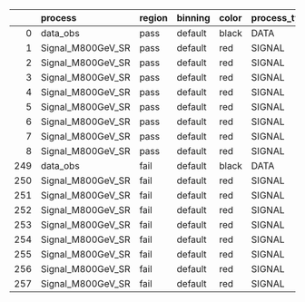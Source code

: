 |     | process           | region   | binning   | color   | process_type   |   scale | variation   | source_filename                                             | source_histname    | alias             | title           |   combine_idx |    lnN |   shapes | syst_type   | direction   | variation_alias   |
|----:|:------------------|:---------|:----------|:--------|:---------------|--------:|:------------|:------------------------------------------------------------|:-------------------|:------------------|:----------------|--------------:|-------:|---------:|:------------|:------------|:------------------|
|   0 | data_obs          | pass     | default   | black   | DATA           |       1 | nominal     | ./histograms_for_2DAlphabet_v11/EaDM_Cosmics_Data_SR.root   | hpass              | Cosmics_Data_SR   | Cosmics_Data_SR |           nan | nan    |      nan | nan         | nan         | nan               |
|   1 | Signal_M800GeV_SR | pass     | default   | red     | SIGNAL         |       1 | lumi        | ./histograms_for_2DAlphabet_v11/EaDM_Signal_M800GeV_SR.root | hpass              | Signal_M800GeV_SR | DM signal       |           nan |   1.05 |      nan | lnN         | nan         | nan               |
|   2 | Signal_M800GeV_SR | pass     | default   | red     | SIGNAL         |       1 | RNN         | ./histograms_for_2DAlphabet_v11/EaDM_Signal_M800GeV_SR.root | hpass_RNNsyst_up   | Signal_M800GeV_SR | DM signal       |           nan | nan    |        1 | shapes      | Up          | RNNsyst           |
|   3 | Signal_M800GeV_SR | pass     | default   | red     | SIGNAL         |       1 | RNN         | ./histograms_for_2DAlphabet_v11/EaDM_Signal_M800GeV_SR.root | hpass_RNNsyst_down | Signal_M800GeV_SR | DM signal       |           nan | nan    |        1 | shapes      | Down        | RNNsyst           |
|   4 | Signal_M800GeV_SR | pass     | default   | red     | SIGNAL         |       1 | pT          | ./histograms_for_2DAlphabet_v11/EaDM_Signal_M800GeV_SR.root | hpass_pTsyst_up    | Signal_M800GeV_SR | DM signal       |           nan | nan    |        1 | shapes      | Up          | pTsyst            |
|   5 | Signal_M800GeV_SR | pass     | default   | red     | SIGNAL         |       1 | pT          | ./histograms_for_2DAlphabet_v11/EaDM_Signal_M800GeV_SR.root | hpass_pTsyst_down  | Signal_M800GeV_SR | DM signal       |           nan | nan    |        1 | shapes      | Down        | pTsyst            |
|   6 | Signal_M800GeV_SR | pass     | default   | red     | SIGNAL         |       1 | t0          | ./histograms_for_2DAlphabet_v11/EaDM_Signal_M800GeV_SR.root | hpass_t0syst_up    | Signal_M800GeV_SR | DM signal       |           nan | nan    |        1 | shapes      | Up          | t0syst            |
|   7 | Signal_M800GeV_SR | pass     | default   | red     | SIGNAL         |       1 | t0          | ./histograms_for_2DAlphabet_v11/EaDM_Signal_M800GeV_SR.root | hpass_t0syst_down  | Signal_M800GeV_SR | DM signal       |           nan | nan    |        1 | shapes      | Down        | t0syst            |
|   8 | Signal_M800GeV_SR | pass     | default   | red     | SIGNAL         |       1 | nominal     | ./histograms_for_2DAlphabet_v11/EaDM_Signal_M800GeV_SR.root | hpass              | Signal_M800GeV_SR | DM signal       |           nan | nan    |      nan | nan         | nan         | nan               |
| 249 | data_obs          | fail     | default   | black   | DATA           |       1 | nominal     | ./histograms_for_2DAlphabet_v11/EaDM_Cosmics_Data_SR.root   | hfail              | Cosmics_Data_SR   | Cosmics_Data_SR |           nan | nan    |      nan | nan         | nan         | nan               |
| 250 | Signal_M800GeV_SR | fail     | default   | red     | SIGNAL         |       1 | lumi        | ./histograms_for_2DAlphabet_v11/EaDM_Signal_M800GeV_SR.root | hfail              | Signal_M800GeV_SR | DM signal       |           nan |   1.05 |      nan | lnN         | nan         | nan               |
| 251 | Signal_M800GeV_SR | fail     | default   | red     | SIGNAL         |       1 | RNN         | ./histograms_for_2DAlphabet_v11/EaDM_Signal_M800GeV_SR.root | hfail_RNNsyst_up   | Signal_M800GeV_SR | DM signal       |           nan | nan    |        1 | shapes      | Up          | RNNsyst           |
| 252 | Signal_M800GeV_SR | fail     | default   | red     | SIGNAL         |       1 | RNN         | ./histograms_for_2DAlphabet_v11/EaDM_Signal_M800GeV_SR.root | hfail_RNNsyst_down | Signal_M800GeV_SR | DM signal       |           nan | nan    |        1 | shapes      | Down        | RNNsyst           |
| 253 | Signal_M800GeV_SR | fail     | default   | red     | SIGNAL         |       1 | pT          | ./histograms_for_2DAlphabet_v11/EaDM_Signal_M800GeV_SR.root | hfail_pTsyst_up    | Signal_M800GeV_SR | DM signal       |           nan | nan    |        1 | shapes      | Up          | pTsyst            |
| 254 | Signal_M800GeV_SR | fail     | default   | red     | SIGNAL         |       1 | pT          | ./histograms_for_2DAlphabet_v11/EaDM_Signal_M800GeV_SR.root | hfail_pTsyst_down  | Signal_M800GeV_SR | DM signal       |           nan | nan    |        1 | shapes      | Down        | pTsyst            |
| 255 | Signal_M800GeV_SR | fail     | default   | red     | SIGNAL         |       1 | t0          | ./histograms_for_2DAlphabet_v11/EaDM_Signal_M800GeV_SR.root | hfail_t0syst_up    | Signal_M800GeV_SR | DM signal       |           nan | nan    |        1 | shapes      | Up          | t0syst            |
| 256 | Signal_M800GeV_SR | fail     | default   | red     | SIGNAL         |       1 | t0          | ./histograms_for_2DAlphabet_v11/EaDM_Signal_M800GeV_SR.root | hfail_t0syst_down  | Signal_M800GeV_SR | DM signal       |           nan | nan    |        1 | shapes      | Down        | t0syst            |
| 257 | Signal_M800GeV_SR | fail     | default   | red     | SIGNAL         |       1 | nominal     | ./histograms_for_2DAlphabet_v11/EaDM_Signal_M800GeV_SR.root | hfail              | Signal_M800GeV_SR | DM signal       |           nan | nan    |      nan | nan         | nan         | nan               |